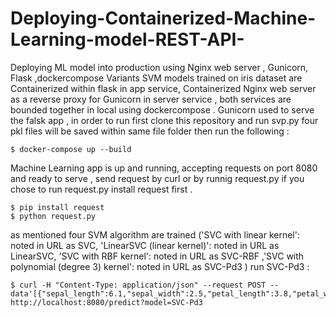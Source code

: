 # Deploying-Containerized-Machine-Learning-model-REST-API-
Deploying  ML model into production using Nginx web server , Gunicorn, Flask ,dockercompose
Variants SVM models trained on iris dataset are Containerized within flask in app service, Containerized Nginx web server 
as a reverse proxy for Gunicorn in server service , both services are bounded together in local using dockercompose .
Gunicorn used to serve the falsk app , in order to run first clone this repository and run svp.py four pkl files will be 
saved within same file folder then run the following :

```shell
$ docker-compose up --build
```

Machine Learning app is up and running, accepting requests on port 8080 and ready to serve , send request by curl or by runnig 
request.py if you chose to run request.py install request first .
```shell
$ pip install request 
$ python request.py

```
as mentioned four SVM algorithm are trained ('SVC with linear kernel': noted in URL as SVC, 'LinearSVC (linear kernel)': noted in URL as LinearSVC,
'SVC with RBF kernel': noted in URL as SVC-RBF ,'SVC with polynomial (degree 3) kernel': noted in URL as SVC-Pd3 )
run SVC-Pd3 :
 
 ```shell
$ curl -H "Content-Type: application/json" --request POST --data'[{"sepal_length":6.1,"sepal_width":2.5,"petal_length":3.8,"petal_width":2.1}]' http://localhost:8080/predict?model=SVC-Pd3

```

